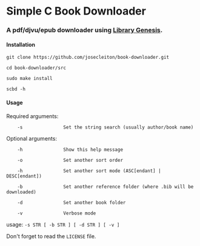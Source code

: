 # Simple C Book Downloader

### A pdf/djvu/epub downloader using [Library Genesis](http://gen.lib.rus.ec/).

#### Installation

`git clone https://github.com/josecleiton/book-downloader.git`

`cd book-downloader/src`

`sudo make install`

`scbd -h`

#### Usage

Required arguments:

        -s               Set the string search (usually author/book name)


Optional arguments:

        -h               Show this help message

        -o               Set another sort order

        -h               Set another sort mode (ASC[endant] | DESC[endant])

        -b               Set another reference folder (where .bib will be downloaded)

        -d               Set another book folder

        -v               Verbose mode

usage: `-s STR [ -b STR ] [ -d STR ] [ -v ]`

Don't forget to read the `LICENSE` file.
